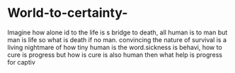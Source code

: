 # World-to-certainty-
Imagine how alone id
to the life is s bridge to death, all human is to man but man is life so what is death if no man. convincing the nature of survival is a living nightmare of how tiny human is the word.sickness is behavi, how to cure is progress but how is cure is also human then what help is progress for captiv 
